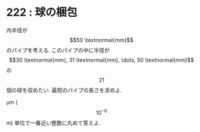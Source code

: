 # 222 : 球の梱包

内半径が $$50 \textnormal{mm}$$ のパイプを考える. このパイプの中に半径が $$30 \textnormal{mm}, 31 \textnormal{mm}, \dots, 50 \textnormal{mm}$$ の $$21$$ 個の球を収めたい. 最短のパイプの長さを求めよ.

μm \($$10^{-6}$$ m\) 単位で一番近い整数に丸めて答えよ.

